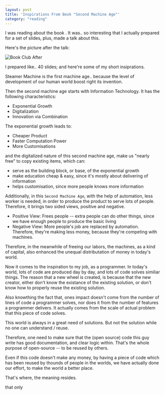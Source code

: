 ```yaml
---
layout: post
title: 'Inspirations From Book "Second Machine Age"'
category: "reading"
---
```


I was reading about the book <Second Machine Age>. It was.. so interesting that
I actually prepared for a set of slides, plus, made a talk about this.

Here's the picture after the talk:

![Book Club After](
https://dl.dropboxusercontent.com/u/9778027/LifeRecord/2016-07-30-book-club.jpg)

I prepared like.. 40 slides; and here're some of my short insiprations.

Steamer Machine is the first machine age.. because the level of development of
our human world boost right its invention.

Then the second machine age starts with Information Technology. It has the
following characteristics:

- Exponential Growth
- Digitalization
- Innovation via Combination

The exponential growth leads to:

- Cheaper Product
- Faster Computation Power
- More Customisations

and the digitalized nature of this second machine age, make us "nearly free" to
copy existing items, which can:

- serve as the building block, or base, of the exponential growth
- make education cheap & easy, since it's mostly about delivering of information
- helps customisation, since more people knows more information


Additionally, in this `Second Machine Age`, with the help of automation, less 
worker is needed, in order to produce the product to serve lots of people.
Therefore, it brings two sided views, positive and negative.

- Positive View: Frees people -- extra people can do other things, since we have
  enough people to produce the basic living
- Negative View: More people's job are replaced by automation. Therefore,
  they're making less money, because they're competing with machines.

Therefore, in the meanwhile of freeing our labors, the machines, as a kind of
capital, also enhanced the unequal distributation of money in today's world.



Now it comes to the inspiration to my job, as a programmer. In today's world,
lots of code are produced day by day, and lots of code solves similiar things.
The reason that a new wheel is created, is because that the new creator, either
don't know the existance of the existing solution, or don't know how to properly
reuse the existing solution.

Also knowthing the fact that, ones impact doesn't come from the number of lines
of code a programmer solves, nor does it from the number of features a
programmer delivers. It actually comes from the scale of actual problem that
this piece of code solves.

This world is always in a great need of solutions. But not the solution while no
one can understand / reuse.


Therefore, one need to make sure that the (open source) code this guy write has
good documentation, and clear logic within. That's the whole purpose of
open-source -- to be reused by others.

Even if this code doesn't make any money, by having a piece of code which has
been reused by thounds of people in the worlds, we have actually done our
effort, to make the world a better place.


That's where, the meaning resides.

that only 
